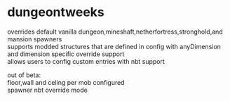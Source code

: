 # dungeontweeks
overrides default vanilla dungeon,mineshaft,netherfortress,stronghold,and mansion spawners<br/>
supports modded structures that are defined in config with anyDimension and dimension specific override support<br/>
allows users to config custom entries with nbt support<br/>

out of beta:<br/>
floor,wall and celing per mob configured<br/>
spawner nbt override mode<br/>
